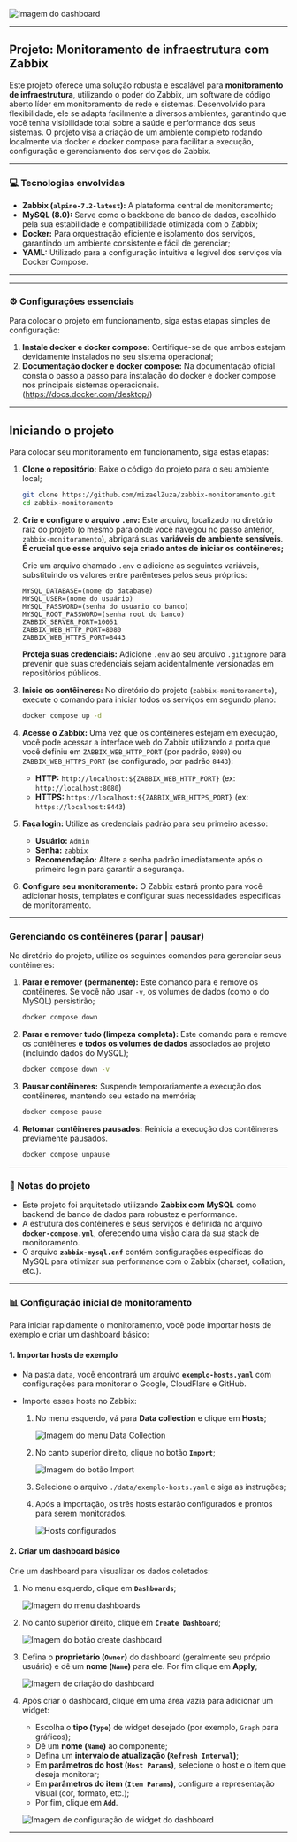 ![Imagem do dashboard](./img/dashboard.png)

---

## Projeto: Monitoramento de infraestrutura com Zabbix

Este projeto oferece uma solução robusta e escalável para **monitoramento de infraestrutura**, utilizando o poder do Zabbix, um software de código aberto líder em monitoramento de rede e sistemas. Desenvolvido para flexibilidade, ele se adapta facilmente a diversos ambientes, garantindo que você tenha visibilidade total sobre a saúde e performance dos seus sistemas.
O projeto visa a criação de um ambiente completo rodando localmente via docker e docker compose para facilitar a execução, configuração e gerenciamento dos serviços do Zabbix.

---

### 💻 Tecnologias envolvidas

* **Zabbix (`alpine-7.2-latest`):** A plataforma central de monitoramento;
* **MySQL (8.0):** Serve como o backbone de banco de dados, escolhido pela sua estabilidade e compatibilidade otimizada com o Zabbix;
* **Docker:** Para orquestração eficiente e isolamento dos serviços, garantindo um ambiente consistente e fácil de gerenciar;
* **YAML:** Utilizado para a configuração intuitiva e legível dos serviços via Docker Compose.

---

---

### ⚙️ Configurações essenciais

Para colocar o projeto em funcionamento, siga estas etapas simples de configuração:

1.  **Instale docker e docker compose:** Certifique-se de que ambos estejam devidamente instalados no seu sistema operacional;
2.  **Documentação docker e docker compose:** Na documentação oficial consta o passo a passo para instalação do docker e docker compose nos principais sistemas operacionais. (https://docs.docker.com/desktop/)


---

## Iniciando o projeto

Para colocar seu monitoramento em funcionamento, siga estas etapas:

1.  **Clone o repositório:** Baixe o código do projeto para o seu ambiente local;
    ```bash
    git clone https://github.com/mizaelZuza/zabbix-monitoramento.git
    cd zabbix-monitoramento
    ```

2.  **Crie e configure o arquivo `.env`:** Este arquivo, localizado no diretório raiz do projeto (o mesmo para onde você navegou no passo anterior, `zabbix-monitoramento`), abrigará suas **variáveis de ambiente sensíveis**. **É crucial que esse arquivo seja criado antes de iniciar os contêineres;**

    Crie um arquivo chamado `.env` e adicione as seguintes variáveis, substituindo os valores entre parênteses pelos seus próprios:
    ```
    MYSQL_DATABASE=(nome do database)
    MYSQL_USER=(nome do usuário)
    MYSQL_PASSWORD=(senha do usuario do banco)
    MYSQL_ROOT_PASSWORD=(senha root do banco)
    ZABBIX_SERVER_PORT=10051
    ZABBIX_WEB_HTTP_PORT=8080
    ZABBIX_WEB_HTTPS_PORT=8443
    ```
    **Proteja suas credenciais:** Adicione `.env` ao seu arquivo `.gitignore` para prevenir que suas credenciais sejam acidentalmente versionadas em repositórios públicos.

3.  **Inicie os contêineres:** No diretório do projeto (`zabbix-monitoramento`), execute o comando para iniciar todos os serviços em segundo plano:
    ```bash
    docker compose up -d
    ```

4.  **Acesse o Zabbix:** Uma vez que os contêineres estejam em execução, você pode acessar a interface web do Zabbix utilizando a porta que você definiu em `ZABBIX_WEB_HTTP_PORT` (por padrão, `8080`) ou `ZABBIX_WEB_HTTPS_PORT` (se configurado, por padrão `8443`):
    * **HTTP:** `http://localhost:${ZABBIX_WEB_HTTP_PORT}` (ex: `http://localhost:8080`)
    * **HTTPS:** `https://localhost:${ZABBIX_WEB_HTTPS_PORT}` (ex: `https://localhost:8443`)

5.  **Faça login:** Utilize as credenciais padrão para seu primeiro acesso:
    * **Usuário:** `Admin`
    * **Senha:** `zabbix`
    * **Recomendação:** Altere a senha padrão imediatamente após o primeiro login para garantir a segurança.

6.  **Configure seu monitoramento:** O Zabbix estará pronto para você adicionar hosts, templates e configurar suas necessidades específicas de monitoramento.

---

### Gerenciando os contêineres (parar | pausar)

No diretório do projeto, utilize os seguintes comandos para gerenciar seus contêineres:

1.  **Parar e remover (permanente):** Este comando para e remove os contêineres. Se você não usar `-v`, os volumes de dados (como o do MySQL) persistirão;
    ```bash
    docker compose down
    ```
2.  **Parar e remover tudo (limpeza completa):** Este comando para e remove os contêineres **e todos os volumes de dados** associados ao projeto (incluindo dados do MySQL);
    ```bash
    docker compose down -v
    ```
3.  **Pausar contêineres:** Suspende temporariamente a execução dos contêineres, mantendo seu estado na memória;
    ```bash
    docker compose pause
    ```
4.  **Retomar contêineres pausados:** Reinicia a execução dos contêineres previamente pausados.
    ```bash
    docker compose unpause
    ```

---

### 📝 Notas do projeto

* Este projeto foi arquitetado utilizando **Zabbix com MySQL** como backend de banco de dados para robustez e performance.
* A estrutura dos contêineres e seus serviços é definida no arquivo **`docker-compose.yml`**, oferecendo uma visão clara da sua stack de monitoramento.
* O arquivo **`zabbix-mysql.cnf`** contém configurações específicas do MySQL para otimizar sua performance com o Zabbix (charset, collation, etc.).

---

### 📊 Configuração inicial de monitoramento

Para iniciar rapidamente o monitoramento, você pode importar hosts de exemplo e criar um dashboard básico:

#### 1. Importar hosts de exemplo

* Na pasta `data`, você encontrará um arquivo **`exemplo-hosts.yaml`** com configurações para monitorar o Google, CloudFlare e GitHub.
* Importe esses hosts no Zabbix:

    1.  No menu esquerdo, vá para **Data collection** e clique em **Hosts**;

        ![Imagem do menu Data Collection](./img/image.png)
            
    2.  No canto superior direito, clique no botão **`Import`**;

        ![Imagem do botão Import](./img/image2.png)

    3.  Selecione o arquivo `./data/exemplo-hosts.yaml` e siga as instruções;
    4.  Após a importação, os três hosts estarão configurados e prontos para serem monitorados.

        ![Hosts configurados](./img/image3.png)

#### 2. Criar um dashboard básico

Crie um dashboard para visualizar os dados coletados:

1.  No menu esquerdo, clique em **`Dashboards`**;

    ![Imagem do menu dashboards](./img/image4.png)

2.  No canto superior direito, clique em **`Create Dashboard`**;

    ![Imagem do botão create dashboard](./img/image5.png)

3.  Defina o **proprietário (`Owner`)** do dashboard (geralmente seu próprio usuário) e dê um **nome (`Name`)** para ele. Por fim clique em **Apply**;

    ![Imagem de criação do dashboard](./img/image6.png)

4.  Após criar o dashboard, clique em uma área vazia para adicionar um widget:
    * Escolha o **tipo (`Type`)** de widget desejado (por exemplo, `Graph` para gráficos);
    * Dê um **nome (`Name`)** ao componente;
    * Defina um **intervalo de atualização (`Refresh Interval`)**;
    * Em **parâmetros do host (`Host Params`)**, selecione o host e o item que deseja monitorar;
    * Em **parâmetros do item (`Item Params`)**, configure a representação visual (cor, formato, etc.);
    * Por fim, clique em **`Add`**.

    ![Imagem de configuração de widget do dashboard](./img/image7.png)

---